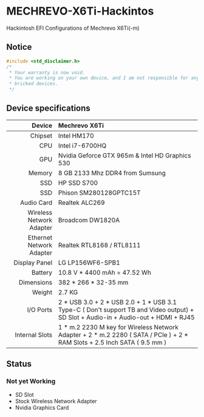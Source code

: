 # MECHREVO-X6Ti-Hackintos

Hackintosh EFI Configurations of Mechrevo X6Ti(-m)

## Notice

```cpp
#include <std_disclaimer.h>
/*
 * Your warranty is now void.
 * You are working on your own device, and I am not responsible for any
 * bricked devices.
 */
```

## Device specifications

| Device       | Mechrevo X6Ti                                     | 
| -----------: | :---------------------------------------------- | 
| Chipset | Intel HM170 |
| CPU          | Intel i7-6700HQ  | 
| GPU | Nvidia Geforce GTX 965m & Intel HD Graphics 530                             |
| Memory       | 8 GB 2133 Mhz DDR4 from Sumsung          | 
| SSD      | HP SSD S700                           |
| SSD       | Phison SM280128GPTC15T                                   |
| Audio Card      | Realtek ALC269                   | 
| Wireless Network Adapter | Broadcom DW1820A                          | 
| Ethernet Network Adapter | Realtek RTL8168 / RTL8111 |
| Display Panel      | LG LP156WF6-SPB1            | 
| Battery | 10.8 V * 4400 mAh = 47.52 Wh |
| Dimensions | 382 * 266 * 32-35 mm |
| Weight | 2.7 KG |
| I/O Ports | 2 * USB 3.0 + 2 * USB 2.0 + 1 * USB 3.1 Type-C ( Don't support TB and Video output) + SD Slot + Audio-in + Audio-out + HDMI + RJ45 |
| Internal Slots | 1 * m.2 2230 M key for Wireless Network Adapter + 2 * m.2 2280 ( SATA / PCIe ) + 2 * RAM Slots + 2.5 Inch SATA ( 9.5 mm ) |

## Status

### Not yet Working

- SD Slot
- Stock Wireless Network Adapter
- Nvidia Graphics Card


